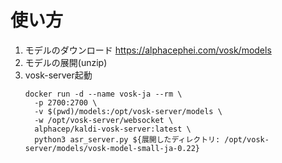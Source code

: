 # 使い方

1. モデルのダウンロード https://alphacephei.com/vosk/models
1. モデルの展開(unzip)
1. vosk-server起動
    ```
    docker run -d --name vosk-ja --rm \
      -p 2700:2700 \
      -v $(pwd)/models:/opt/vosk-server/models \
      -w /opt/vosk-server/websocket \
      alphacep/kaldi-vosk-server:latest \
      python3 asr_server.py ${展開したディレクトリ: /opt/vosk-server/models/vosk-model-small-ja-0.22}
    ```
